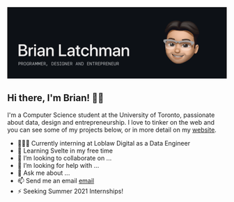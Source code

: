 <img src="https://github.com/latxh/latxh/blob/master/memoji_latxh.gif">

## Hi there, I'm Brian! 👋🏽

I'm a Computer Science student at the University of Toronto, passionate about data, design and entrepreneurship. I love to tinker on the web and you can see some of my projects below, or in more detail on my <a href="https://latchman.ca/" target="_blank">website</a>.

- 👨🏽‍💻 Currently interning at Loblaw Digital as a Data Engineer
- 🌱 Learning Svelte in my free time
- 👯 I’m looking to collaborate on ...
- 🤔 I’m looking for help with ...
- 💬 Ask me about ...
- 📫 Send me an email <a href="mailto:latxhman@gmail.com" target="_blank">email</a>
- ⚡ Seeking Summer 2021 Internships!
